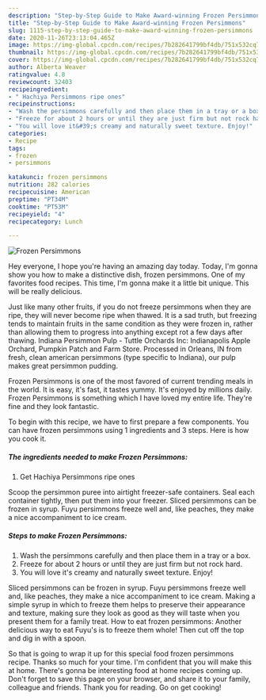 ```yaml
---
description: "Step-by-Step Guide to Make Award-winning Frozen Persimmons"
title: "Step-by-Step Guide to Make Award-winning Frozen Persimmons"
slug: 1115-step-by-step-guide-to-make-award-winning-frozen-persimmons
date: 2020-11-26T23:13:04.465Z
image: https://img-global.cpcdn.com/recipes/7b282641799bf4db/751x532cq70/frozen-persimmons-recipe-main-photo.jpg
thumbnail: https://img-global.cpcdn.com/recipes/7b282641799bf4db/751x532cq70/frozen-persimmons-recipe-main-photo.jpg
cover: https://img-global.cpcdn.com/recipes/7b282641799bf4db/751x532cq70/frozen-persimmons-recipe-main-photo.jpg
author: Alberta Weaver
ratingvalue: 4.8
reviewcount: 32403
recipeingredient:
- " Hachiya Persimmons ripe ones"
recipeinstructions:
- "Wash the persimmons carefully and then place them in a tray or a box."
- "Freeze for about 2 hours or until they are just firm but not rock hard."
- "You will love it&#39;s creamy and naturally sweet texture. Enjoy!"
categories:
- Recipe
tags:
- frozen
- persimmons

katakunci: frozen persimmons 
nutrition: 282 calories
recipecuisine: American
preptime: "PT34M"
cooktime: "PT53M"
recipeyield: "4"
recipecategory: Lunch

---
```



![Frozen Persimmons](https://img-global.cpcdn.com/recipes/7b282641799bf4db/751x532cq70/frozen-persimmons-recipe-main-photo.jpg)

Hey everyone, I hope you're having an amazing day today. Today, I'm gonna show you how to make a distinctive dish, frozen persimmons. One of my favorites food recipes. This time, I'm gonna make it a little bit unique. This will be really delicious.

Just like many other fruits, if you do not freeze persimmons when they are ripe, they will never become ripe when thawed. It is a sad truth, but freezing tends to maintain fruits in the same condition as they were frozen in, rather than allowing them to progress into anything except rot a few days after thawing. Indiana Persimmon Pulp - Tuttle Orchards Inc: Indianapolis Apple Orchard, Pumpkin Patch and Farm Store. Processed in Orleans, IN from fresh, clean american persimmons (type specific to Indiana), our pulp makes great persimmon pudding.

Frozen Persimmons is one of the most favored of current trending meals in the world. It is easy, it's fast, it tastes yummy. It's enjoyed by millions daily. Frozen Persimmons is something which I have loved my entire life. They're fine and they look fantastic.


To begin with this recipe, we have to first prepare a few components. You can have frozen persimmons using 1 ingredients and 3 steps. Here is how you cook it.

<!--inarticleads1-->

##### The ingredients needed to make Frozen Persimmons:

1. Get  Hachiya Persimmons ripe ones


Scoop the persimmon puree into airtight freezer-safe containers. Seal each container tightly, then put them into your freezer. Sliced persimmons can be frozen in syrup. Fuyu persimmons freeze well and, like peaches, they make a nice accompaniment to ice cream. 

<!--inarticleads2-->

##### Steps to make Frozen Persimmons:

1. Wash the persimmons carefully and then place them in a tray or a box.
1. Freeze for about 2 hours or until they are just firm but not rock hard.
1. You will love it&#39;s creamy and naturally sweet texture. Enjoy!


Sliced persimmons can be frozen in syrup. Fuyu persimmons freeze well and, like peaches, they make a nice accompaniment to ice cream. Making a simple syrup in which to freeze them helps to preserve their appearance and texture, making sure they look as good as they will taste when you present them for a family treat. How to eat frozen persimmons: Another delicious way to eat Fuyu&#39;s is to freeze them whole! Then cut off the top and dig in with a spoon. 

So that is going to wrap it up for this special food frozen persimmons recipe. Thanks so much for your time. I'm confident that you will make this at home. There's gonna be interesting food at home recipes coming up. Don't forget to save this page on your browser, and share it to your family, colleague and friends. Thank you for reading. Go on get cooking!
